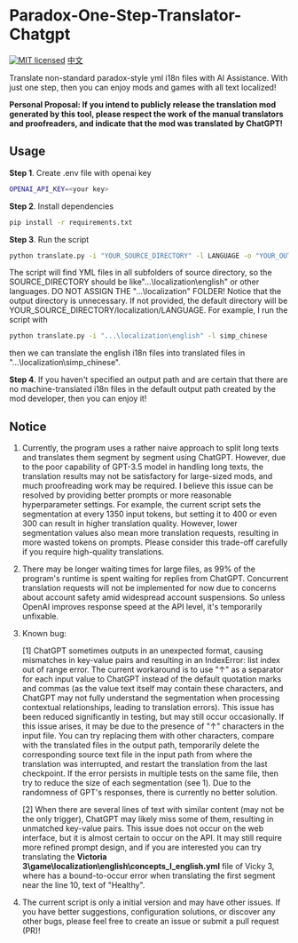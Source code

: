 # Paradox-One-Step-Translator-Chatgpt

[![MIT licensed](https://img.shields.io/badge/license-MIT-brightgreen.svg)](LICENSE)
[中文](README_zh_cn.md)

Translate non-standard paradox-style yml i18n files with AI Assistance. With just one step, then you can enjoy mods and games with all text localized!

**Personal Proposal: If you intend to publicly release the translation mod generated by this tool, please respect the work of the manual translators and proofreaders, and indicate that the mod was translated by ChatGPT!**
## Usage

**Step 1**. Create .env file with openai key
```bash
OPENAI_API_KEY=<your key>
```
**Step 2**. Install dependencies
```bash
pip install -r requirements.txt
```

**Step 3**. Run the script
```bash
python translate.py -i "YOUR_SOURCE_DIRECTORY" -l LANGUAGE -o "YOUR_OUTPUT_DIRECTORY"
```
The script will find YML files in all subfolders of source directory, so the SOURCE_DIRECTORY should be like"...\localization\english" or other languages. DO NOT ASSIGN THE "...\localization" FOLDER!
Notice that the output directory is unnecessary. If not provided, the default directory will be YOUR_SOURCE_DIRECTORY/localization/LANGUAGE.
For example, I run the script with 
```bash
python translate.py -i "...\localization\english" -l simp_chinese
```
then we can translate the english i18n files into translated files in "...\localization\simp_chinese".

**Step 4**. If you haven't specified an output path and are certain that there are no machine-translated i18n files in the default output path created by the mod developer, then you can enjoy it!

## Notice

1. Currently, the program uses a rather naive approach to split long texts and translates them segment by segment using ChatGPT. However, due to the poor capability of GPT-3.5 model in handling long texts, the translation results may not be satisfactory for large-sized mods, and much proofreading work may be required. I believe this issue can be resolved by providing better prompts or more reasonable hyperparameter settings. For example, the current script sets the segmentation at every 1350 input tokens, but setting it to 400 or even 300 can result in higher translation quality. However, lower segmentation values also mean more translation requests, resulting in more wasted tokens on prompts. Please consider this trade-off carefully if you require high-quality translations.  
2. There may be longer waiting times for large files, as 99% of the program's runtime is spent waiting for replies from ChatGPT. Concurrent translation requests will not be implemented for now due to concerns about account safety amid widespread account suspensions. So unless OpenAI improves response speed at the API level, it's temporarily unfixable.
3. Known bug:  
   
    [1] ChatGPT sometimes outputs in an unexpected format, causing mismatches in key-value pairs and resulting in an IndexError: list index out of range error. The current workaround is to use "↑" as a separator for each input value to ChatGPT instead of the default quotation marks and commas (as the value text itself may contain these characters, and ChatGPT may not fully understand the segmentation when processing contextual relationships, leading to translation errors). This issue has been reduced significantly in testing, but may still occur occasionally. If this issue arises, it may be due to the presence of "↑" characters in the input file. You can try replacing them with other characters, compare with the translated files in the output path, temporarily delete the corresponding source text file in the input path from where the translation was interrupted, and restart the translation from the last checkpoint. If the error persists in multiple tests on the same file, then try to reduce the size of each segmentation (see 1). Due to the randomness of GPT's responses, there is currently no better solution.  

    [2] When there are several lines of text with similar content (may not be the only trigger), ChatGPT may likely miss some of them, resulting in unmatched key-value pairs. This issue does not occur on the web interface, but it is almost certain to occur on the API. It may still require more refined prompt design, and if you are interested you can try translating the **Victoria 3\game\localization\english\concepts_l_english.yml** file of Vicky 3, where has a bound-to-occur error when translating the first segment near the line 10, text of "Healthy".
4. The current script is only a initial version and may have other issues. If you have better suggestions, configuration solutions, or discover any other bugs, please feel free to create an issue or submit a pull request (PR)!
